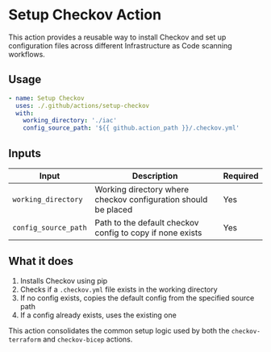 # Setup Checkov Action

This action provides a reusable way to install Checkov and set up configuration files across different Infrastructure as Code scanning workflows.

## Usage

```yaml
- name: Setup Checkov
  uses: ./.github/actions/setup-checkov
  with:
    working_directory: './iac'
    config_source_path: '${{ github.action_path }}/.checkov.yml'
```

## Inputs

| Input | Description | Required |
|-------|-------------|----------|
| `working_directory` | Working directory where checkov configuration should be placed | Yes |
| `config_source_path` | Path to the default checkov config to copy if none exists | Yes |

## What it does

1. Installs Checkov using pip
2. Checks if a `.checkov.yml` file exists in the working directory
3. If no config exists, copies the default config from the specified source path
4. If a config already exists, uses the existing one

This action consolidates the common setup logic used by both the `checkov-terraform` and `checkov-bicep` actions.